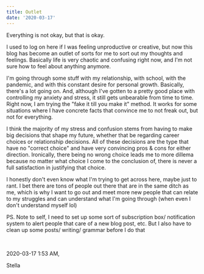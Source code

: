 ```yaml
---
title: Outlet
date: '2020-03-17'
---
```


Everything is not okay, but that is okay. 



I used to log on here if I was feeling unproductive or creative, but now this blog has become an outlet of sorts for me to sort out my thoughts and feelings. Basically life is very chaotic and confusing right now, and I'm not sure how to feel about anything anymore. 

I'm going through some stuff with my relationship, with school, with the pandemic, and with this constant desire for personal growth. Basically, there's a lot going on. And, although I've gotten to a pretty good place with controlling my anxiety and stress, it still gets unbearable from time to time. Right now, I am trying the "fake it till you make it" method. It works for some situations where I have concrete facts that convince me to not freak out, but not for everything. 

I think the majority of my stress and confusion stems from having to make big decisions that shape my future, whether that be regarding career choices or relationship decisions. All of these decisions are the type that have no "correct choice" and have very convincing pros & cons for either direction. Ironically, there being no wrong choice leads me to more dillema because no matter what choice I come to the conclusion of, there is never a full satisfaction in justifying that choice. 

I honestly don't even know what I'm trying to get across here, maybe just to rant. I bet there are tons of people out there that are in the same ditch as me, which is why I want to go out and meet more new people that can relate to my struggles and can understand what I'm going through (when even I don't understand myself lol)


PS. Note to self, I need to set up some sort of subscription box/ notification system to alert people that care of a new blog post, etc. But I also have to clean up some posts/ writing/ grammar before I do that

&nbsp;

2020-03-17 1:53 AM, 

Stella 
